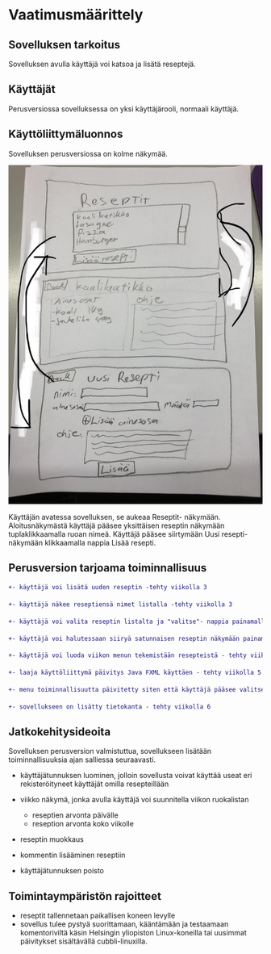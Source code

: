  # Vaatimusmäärittely

## Sovelluksen tarkoitus 

Sovelluksen avulla käyttäjä voi katsoa ja lisätä reseptejä. 

## Käyttäjät

Perusversiossa sovelluksessa on yksi käyttäjärooli, normaali käyttäjä.

## Käyttöliittymäluonnos 

Sovelluksen perusversiossa on kolme näkymää. 


<img src="https://github.com/Eddiejjay/ot-harjoitustyo/blob/master/ReseptiXApp/dokumentaatio/Kuvat/Kayttoliittyma.jpg">


Käyttäjän avatessa sovelluksen, se aukeaa Reseptit- näkymään. Aloitusnäkymästä käyttäjä pääsee yksittäisen reseptin näkymään tuplaklikkaamalla ruoan nimeä.
Käyttäjä pääsee siirtymään Uusi resepti- näkymään klikkaamalla nappia Lisää resepti.



## Perusversion tarjoama toiminnallisuus

```diff 
+- käyttäjä voi lisätä uuden reseptin -tehty viikolla 3

+- käyttäjä näkee reseptiensä nimet listalla -tehty viikolla 3

+- käyttäjä voi valita reseptin listalta ja "valitse"- nappia painamalla siirtyy yksittäisen reseptin näkymään - tehty viikolla 4

+- käyttäjä voi halutessaan siiryä satunnaisen reseptin näkymään painamalla "satunnainen"- nappia - tehty viikolla 4

+- käyttäjä voi luoda viikon menun tekemistään resepteistä - tehty viikolla 5

+- laaja käyttöliittymä päivitys Java FXML käyttäen - tehty viikolla 5 

+- menu toiminnallisuutta päivitetty siten että käyttäjä pääsee valitsemaan menun listalta ja katselemaan haluamaansa menuta - tehty viikolla 6

+- sovellukseen on lisätty tietokanta - tehty viikolla 6

```


## Jatkokehitysideoita 

Sovelluksen perusversion valmistuttua, sovellukseen lisätään toiminnallisuuksia ajan salliessa seuraavasti.
 
 - käyttäjätunnuksen luominen, jolloin sovellusta voivat käyttää useat
eri rekisteröityneet käyttäjät omilla resepteillään

- viikko näkymä, jonka avulla käyttäjä voi suunnitella viikon ruokalistan 
  - reseptien arvonta päivälle 
  - reseption arvonta koko viikolle 

- reseptin muokkaus 

- kommentin lisääminen reseptiin 

- käyttäjätunnuksen poisto 


## Toimintaympäristön rajoitteet
- reseptit tallennetaan paikallisen koneen levylle
- sovellus tulee pystyä suorittamaan, kääntämään ja testaamaan komentoriviltä
käsin Helsingin yliopiston Linux-koneilla tai uusimmat päivitykset
sisältävällä cubbli-linuxilla. 
